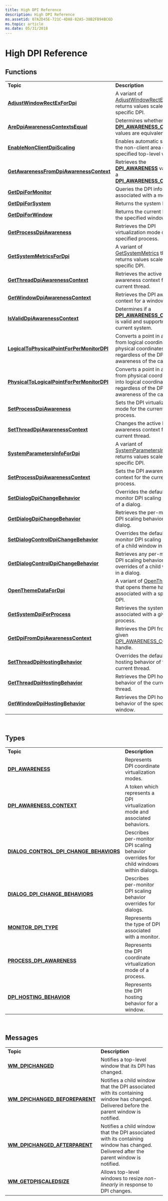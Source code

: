 ```yaml
---
title: High DPI Reference
description: High DPI Reference
ms.assetid: 07A2D45E-721C-4DA8-82A5-38B2FB94BC6D
ms.topic: article
ms.date: 05/31/2018
---
```


# High DPI Reference

## Functions



|                                                                                          |                                                                                                                                                                   |
|------------------------------------------------------------------------------------------|-------------------------------------------------------------------------------------------------------------------------------------------------------------------|
| **Topic**                                                                                | **Description**                                                                                                                                                   |
| [**AdjustWindowRectExForDpi**](/windows/desktop/api/Winuser/nf-winuser-adjustwindowrectexfordpi)                             | A variant of [AdjustWindowRectEx](/windows/desktop/api/winuser/nf-winuser-adjustwindowrectex) that returns values scaled to a specific DPI.       |
| [**AreDpiAwarenessContextsEqual**](/windows/desktop/api/Winuser/nf-winuser-aredpiawarenesscontextsequal)                     | Determines whether two [**DPI\_AWARENESS\_CONTEXT**](dpi-awareness-context.md) values are equivalent.                                                            |
| [**EnableNonClientDpiScaling**](/windows/desktop/api/Winuser/nf-winuser-enablenonclientdpiscaling)                           | Enables automatic scaling of the non-client area of the specified top-level window.                                                                               |
| [**GetAwarenessFromDpiAwarenessContext**](/windows/desktop/api/Winuser/nf-winuser-getawarenessfromdpiawarenesscontext)       | Retrieves the [**DPI\_AWARENESS**](/windows/desktop/api/windef/ne-windef-dpi_awareness) value from a [**DPI\_AWARENESS\_CONTEXT**](dpi-awareness-context.md)                                       |
| [**GetDpiForMonitor**](/windows/desktop/api/ShellScalingAPI/nf-shellscalingapi-getdpiformonitor)                                             | Queries the DPI information associated with a monitor.                                                                                                            |
| [**GetDpiForSystem**](/windows/desktop/api/Winuser/nf-winuser-getdpiforsystem)                                               | Returns the system DPI.                                                                                                                                           |
| [**GetDpiForWindow**](/windows/desktop/api/Winuser/nf-winuser-getdpiforwindow)                                               | Returns the current DPI for the specified window.                                                                                                                 |
| [**GetProcessDpiAwareness**](/windows/desktop/api/ShellScalingAPI/nf-shellscalingapi-getprocessdpiawareness)                                 | Retrieves the DPI virtualization mode of the specified process.                                                                                                   |
| [**GetSystemMetricsForDpi**](/windows/desktop/api/Winuser/nf-winuser-getsystemmetricsfordpi)                                 | A variant of [GetSystemMetrics](/windows/desktop/api/winuser/nf-winuser-getsystemmetrics) that returns values scaled to a specific DPI.         |
| [**GetThreadDpiAwarenessContext**](/windows/desktop/api/Winuser/nf-winuser-getthreaddpiawarenesscontext)                     | Retrieves the active DPI awareness context for the current thread.                                                                                                |
| [**GetWindowDpiAwarenessContext**](/windows/desktop/api/Winuser/nf-winuser-getwindowdpiawarenesscontext)                     | Retrieves the DPI awareness context for a window.                                                                                                                 |
| [**IsValidDpiAwarenessContext**](/windows/desktop/api/Winuser/nf-winuser-isvaliddpiawarenesscontext)                         | Determines if a [**DPI\_AWARENESS\_CONTEXT**](dpi-awareness-context.md) is valid and supported by the current system.                                            |
| [**LogicalToPhysicalPointForPerMonitorDPI**](/windows/desktop/api/winuser/nf-winuser-logicaltophysicalpointforpermonitordpi) | Converts a point in a window from logical coordinates into physical coordinates, regardless of the DPI awareness of the caller.                                   |
| [**PhysicalToLogicalPointForPerMonitorDPI**](/windows/desktop/api/winuser/nf-winuser-physicaltologicalpointforpermonitordpi) | Converts a point in a window from physical coordinates into logical coordinates, regardless of the DPI awareness of the caller.                                   |
| [**SetProcessDpiAwareness**](/windows/desktop/api/ShellScalingAPI/nf-shellscalingapi-setprocessdpiawareness)                                 | Sets the DPI virtualization mode for the current process.                                                                                                         |
| [**SetThreadDpiAwarenessContext**](/windows/desktop/api/Winuser/nf-winuser-setthreaddpiawarenesscontext)                     | Changes the active DPI awareness context for the current thread.                                                                                                  |
| [**SystemParametersInfoForDpi**](/windows/desktop/api/Winuser/nf-winuser-systemparametersinfofordpi)                         | A variant of [SystemParametersInfo](/windows/desktop/api/winuser/nf-winuser-systemparametersinfoa) that returns values scaled to a specific DPI.     |
| [**SetProcessDpiAwarenessContext**](/windows/desktop/api/winuser/nf-winuser-setprocessdpiawarenesscontext)                   | Sets the DPI awareness context for the current process.                                                                                                           |
| [**SetDialogDpiChangeBehavior**](/windows/desktop/api/winuser/nf-winuser-setdialogdpichangebehavior)                         | Overrides the default per-monitor DPI scaling behavior of a dialog.                                                                                               |
| [**GetDialogDpiChangeBehavior**](/windows/desktop/api/winuser/nf-winuser-getdialogdpichangebehavior)                         | Retrieves the per-monitor DPI scaling behavior of a dialog.                                                                                                       |
| [**SetDialogControlDpiChangeBehavior**](/windows/desktop/api/winuser/nf-winuser-setdialogcontroldpichangebehavior)                     | Overrides the default per-monitor DPI scaling behavior of a child window in a dialog.                                                                             |
| [**GetDialogControlDpiChangeBehavior**](/windows/desktop/api/winuser/nf-winuser-getdialogcontroldpichangebehavior)                     | Retrieves any per-monitor DPI scaling behavior overrides of a child window in a dialog.                                                                           |
| [**OpenThemeDataForDpi**](/windows/desktop/api/uxtheme/nf-uxtheme-openthemedatafordpi)                                       | A variant of [OpenThemeData](/windows/desktop/api/uxtheme/nf-uxtheme-openthemedata) that opens theme handles associated with a specific DPI. |
| [**GetSystemDpiForProcess**](/windows/desktop/api/winuser/nf-winuser-getsystemdpiforprocess)                                 | Retrieves the system DPI associated with a given process.                                                                                                         |
| [**GetDpiFromDpiAwarenessContext**](/windows/desktop/api/winuser/nf-winuser-getdpifromdpiawarenesscontext)                   | Retrieves the DPI from a given [DPI\_AWARENESS\_CONTEXT](dpi-awareness-context.md) handle.                                                                       |
| [**SetThreadDpiHostingBehavior**](/windows/desktop/api/winuser/nf-winuser-setthreaddpihostingbehavior)                       | Overrides the default DPI hosting behavior of the current thread.                                                                                                 |
| [**GetThreadDpiHostingBehavior**](/windows/desktop/api/winuser/nf-winuser-getthreaddpihostingbehavior)                       | Retrieves the DPI hosting behavior of the current thread.                                                                                                         |
| [**GetWindowDpiHostingBehavior**](/windows/desktop/api/winuser/nf-winuser-getwindowdpihostingbehavior)                       | Retrieves the DPI hosting behavior of the specified window.                                                                                                       |



 

## Types



|                                                                            |                                                                                        |
|----------------------------------------------------------------------------|----------------------------------------------------------------------------------------|
| **Topic**                                                                  | **Description**                                                                        |
| [**DPI\_AWARENESS**](/windows/desktop/api/windef/ne-windef-dpi_awareness)                                    | Represents DPI coordinate virtualization modes.                                        |
| [**DPI\_AWARENESS\_CONTEXT**](dpi-awareness-context.md)                   | A token which represents a DPI virtualization mode and associated behaviors.           |
| [**DIALOG\_CONTROL\_DPI\_CHANGE\_BEHAVIORS**](/windows/desktop/api/winuser/ne-winuser-dialog_control_dpi_change_behaviors) | Describes per-monitor DPI scaling behavior overrides for child windows within dialogs. |
| [**DIALOG\_DPI\_CHANGE\_BEHAVIORS**](/windows/desktop/api/winuser/ne-winuser-dialog_dpi_change_behaviors)      | Describes per-monitor DPI scaling behavior overrides for dialogs.                      |
| [**MONITOR\_DPI\_TYPE**](/windows/desktop/api/ShellScalingApi/ne-shellscalingapi-monitor_dpi_type)                 | Represents the type of DPI associated with a monitor.                                  |
| [**PROCESS\_DPI\_AWARENESS**](/windows/desktop/api/ShellScalingApi/ne-shellscalingapi-process_dpi_awareness)                   | Represents the DPI coordinate virtualization mode of a process.                        |
| [**DPI\_HOSTING\_BEHAVIOR**](/windows/win32/api/windef/ne-windef-dpi_hosting_behavior)                    | Represents the DPI hosting behavior for a window.                                      |



 

## Messages



|                                                                    |                                                                                                                                         |
|--------------------------------------------------------------------|-----------------------------------------------------------------------------------------------------------------------------------------|
| **Topic**                                                          | **Description**                                                                                                                         |
| [**WM\_DPICHANGED**](wm-dpichanged.md)                            | Notifies a top-level window that its DPI has changed.                                                                                   |
| [**WM\_DPICHANGED\_BEFOREPARENT**](wm-dpichanged-beforeparent.md) | Notifies a child window that the DPI associated with its containing window has changed. Delivered before the parent window is notified. |
| [**WM\_DPICHANGED\_AFTERPARENT**](wm-dpichanged-afterparent.md)   | Notifies a child window that the DPI associated with its containing window has changed. Delivered after the parent window is notified.  |
| [**WM\_GETDPISCALEDSIZE**](wm-getdpiscaledsize.md)                | Allows top-level windows to resize *non-linearly* in response to DPI changes.                                                           |



 

 

 
